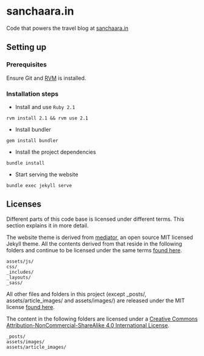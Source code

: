 sanchaara.in
============

Code that powers the travel blog at [sanchaara.in](http://sanchaara.in)

## Setting up

### Prerequisites

Ensure Git and [RVM](https://rvm.io/rvm/install) is installed.

### Installation steps

* Install and use `Ruby 2.1`

```
rvm install 2.1 && rvm use 2.1
```

* Install bundler

```
gem install bundler
```

* Install the project dependencies

```
bundle install
```

* Start serving the website

```
bundle exec jekyll serve
```

## Licenses

Different parts of this code base is licensed under different terms. This section explains it in more detail.

The website theme is derived from [mediator](https://github.com/dirkfabisch/mediator), an open source MIT licensed Jekyll theme. All the contents derived from that reside in the following folders and continue to be licensed under the same terms [found here](https://github.com/dirkfabisch/mediator/blob/master/LICENCE).

```
assets/js/
css/
_includes/
_layouts/
_sass/
```

All other files and folders in this project (except _posts/, assets/article_images/ and assets/images/) are released under the MIT license [found here](https://github.com/sandeepraju/sanchaara.in/blob/gh-pages/LICENSE.txt).

The content in the following folders are licensed under a [Creative Commons Attribution-NonCommercial-ShareAlike 4.0 International License](http://creativecommons.org/licenses/by-nc-sa/4.0/).

```
_posts/
assets/images/
assets/article_images/
```
